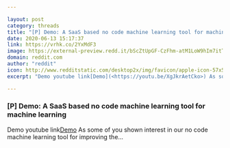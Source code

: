```yaml
---

layout: post
category: threads
title: "[P] Demo: A SaaS based no code machine learning tool for machine learning"
date: 2020-06-13 15:17:37
link: https://vrhk.co/2YxMdF3
image: https://external-preview.redd.it/bScZtUpGF-CzFhm-atM1LoW9hIm7itTcTrk1O6HK-vw.jpg?width=480&height=251.308900524&auto=webp&crop=480:251.308900524,smart&s=a838b0d509bad8c49036fa5c933e043e86cb28d3
domain: reddit.com
author: "reddit"
icon: http://www.redditstatic.com/desktop2x/img/favicon/apple-icon-57x57.png
excerpt: "Demo youtube link[Demo](<https://youtu.be/XgJkrAetCko>) As some of you shown interest in our no code machine learning tool for improving the..."

---
```


### [P] Demo: A SaaS based no code machine learning tool for machine learning

Demo youtube link[Demo](<https://youtu.be/XgJkrAetCko>) As some of you shown interest in our no code machine learning tool for improving the...
